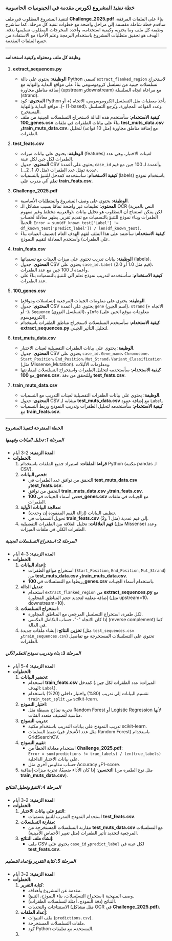 ### خطة تنفيذ المشروع لكورس مقدمة في الجينوميات الحاسوبية

لتنفيذ المشروع المطلوب في ملف **Challenge_2025.pdf** بناءً على الملفات المرفقة، سأقدم خطة شاملة مقسمة إلى مراحل واضحة مع خطوات تنفيذ كل مرحلة. كما سأشرح وظيفة كل ملف وما يحتويه وكيفية استخدامه، وأحدد المخرجات المطلوب تسليمها بدقة. الهدف هو تحقيق متطلبات المشروع باستخدام البرمجة وعلم الأحياء مع الاستفادة من جميع الملفات المقدمة.

---

#### **وظيفة كل ملف ومحتواه وكيفية استخدامه**

1. **extract_sequences.py**
   - **الوظيفة**: يحتوي على دالة Python تُسمى `extract_flanked_region` لاستخراج تسلسلات جينية من تسلسل كروموسومي بناءً على مواقع البداية والنهاية مع إضافة مناطق مجاورة (upstream وdownstream) مع مراعاة اتجاه السلسلة (strand).
   - **المحتوى**: كود Python يأخذ معطيات مثل التسلسل الكروموسومي، الاتجاه (+ أو -)، مواقع البداية والنهاية (1-based)، وعدد القواعد المجاورة، ويُرجع التسلسل المستخرج.
   - **كيفية الاستخدام**: سأستخدم هذه الدالة لاستخراج التسلسلات الجينية من ملف **100_genes.csv** بناءً على بيانات الطفرات في ملفات **test_muts_data.csv** و**train_muts_data.csv**، مع إضافة مناطق مجاورة (مثل 10 قواعد) لتحليل الطفرات.

2. **test_feats.csv**
   - **الوظيفة**: يحتوي على بيانات ميزات (features) لعينات الاختبار، وهي عدد الطفرات لكل جين لكل عينة.
   - **المحتوى**: جدول CSV يحتوي على أعمدة `case_id` وأعمدة لـ 100 جين مع قيم عددية تمثل عدد الطفرات (مثل 0، 1، 2...).
   - **كيفية الاستخدام**: سأستخدمه كمدخل للتنبؤ بالتسميات (labels) باستخدام نموذج تعلم آلي مدرب على **train_feats.csv**.

3. **Challenge_2025.pdf**
   - **الوظيفة**: يحتوي على وصف المشروع والمتطلبات الأساسية.
   - **المحتوى**: تعليمات غير واضحة تمامًا بسبب مشاكل الـ OCR (النص بالعبرية والعربية مختلط وغير مفهوم)، لكن يمكن استنتاج أن المطلوب هو تحليل بيانات الطفرات وبناء نموذج للتنبؤ بالتسميات مع تقديم تقرير. يظهر معادلة لحساب الخطأ: `Error = sum(df_known_test['Label'] != df_known_test['predict_label']) / len(df_known_test)`.
   - **كيفية الاستخدام**: سأعتمد على هذا الملف لفهم الهدف العام (تصنيف العينات بناءً على الطفرات) وأستخدم المعادلة لتقييم النموذج.

4. **train_feats.csv**
   - **الوظيفة**: بيانات تدريب تحتوي على ميزات العينات مع تسمياتها (labels).
   - **المحتوى**: جدول CSV يحتوي على `case_id`، `Label` (قيم مثل 1.0 أو 2.0)، وأعمدة لـ 100 جين مع عدد الطفرات.
   - **كيفية الاستخدام**: سأستخدمه لتدريب نموذج تعلم آلي للتنبؤ بالتسميات بناءً على عدد الطفرات.

5. **100_genes.csv**
   - **الوظيفة**: يحتوي على معلومات الجينات المرجعية (تسلسلات ومواقع).
   - **المحتوى**: جدول CSV يحتوي على أعمدة `gene` (اسم الجين)، `strand` (الاتجاه + أو -)، `Sequence` (التسلسل النووي)، و`Info` (معلومات موقع الجين على الكروموسوم).
   - **كيفية الاستخدام**: سأستخدم التسلسلات لاستخراج مناطق الطفرات باستخدام **extract_sequences.py** لتحليل التأثير الجيني.

6. **test_muts_data.csv**
   - **الوظيفة**: يحتوي على بيانات الطفرات التفصيلية لعينات الاختبار.
   - **المحتوى**: جدول CSV يحتوي على `case_id`، `Gene_name`، `Chromosome`، `Start_Position`، `End_Position`، `Mut_Strand`، `Variant_Classification` (مثل Missense_Mutation)، ومعلومات الأليلات.
   - **كيفية الاستخدام**: سأستخدمه لتحليل الطفرات واستخراج التسلسلات لمقارنتها مع **100_genes.csv**، وللتحقق من دقة **test_feats.csv**.

7. **train_muts_data.csv**
   - **الوظيفة**: يحتوي على بيانات الطفرات التفصيلية لعينات التدريب مع التسميات.
   - **المحتوى**: جدول CSV مشابه لـ **test_muts_data.csv** مع إضافة عمود `Label`.
   - **كيفية الاستخدام**: سأستخدمه لتحليل الطفرات وتدريب النموذج وربط التسميات مع **train_feats.csv**.

---

#### **الخطة المقترحة لتنفيذ المشروع**

##### **المرحلة 1: تحليل البيانات وفهمها**
- **المدة الزمنية**: 2-3 أيام
- **الخطوات**:
  1. **قراءة الملفات**: استيراد جميع الملفات باستخدام Python (مكتبة pandas لـ CSV).
  2. **فحص البيانات**:
     - التحقق من توافق عدد الطفرات في **test_muts_data.csv** و**test_feats.csv**.
     - التحقق من توافق **train_muts_data.csv** و**train_feats.csv**.
     - فحص أسماء الجينات في **100_genes.csv** مع الجينات في ملفات الطفرات.
  3. **معالجة البيانات الأولية**:
     - تنظيف البيانات (إزالة القيم المفقودة إن وجدت).
     - تحويل التسميات في **train_feats.csv** إلى قيم عددية (مثل 1 و2).
  4. **فهم العلاقات**: تحليل العلاقة بين الطفرات التفصيلية (مثل Missense) وعدد الطفرات الكلي في ملفات الميزات.

##### **المرحلة 2: استخراج التسلسلات الجينية**
- **المدة الزمنية**: 3-4 أيام
- **الخطوات**:
  1. **إعداد البيانات**:
     - استخراج مواقع الطفرات (`Start_Position`, `End_Position`, `Mut_Strand`) من **test_muts_data.csv** و**train_muts_data.csv**.
     - ربطها مع التسلسلات في **100_genes.csv** باستخدام أسماء الجينات.
  2. **تعديل الدالة**:
     - استخدام `extract_flanked_region` من **extract_sequences.py** مع إضافة معلمة لتحديد حجم المناطق المجاورة (مثل upstream=10، downstream=10).
  3. **استخراج التسلسلات**:
     - لكل طفرة، استخراج التسلسل المرجعي مع المناطق المجاورة.
     - إذا كان الاتجاه "-"، حساب التكامل العكسي (reverse complement) كما في الدالة.
  4. **تخزين النتائج**: إنشاء ملفات جديدة (مثل `test_sequences.csv` و`train_sequences.csv`) تحتوي على التسلسلات المستخرجة مع تفاصيل الطفرات.

##### **المرحلة 3: بناء وتدريب نموذج التعلم الآلي**
- **المدة الزمنية**: 4-5 أيام
- **الخطوات**:
  1. **تحضير البيانات**:
     - استخدام **train_feats.csv** كمدخل (الميزات: عدد الطفرات لكل جين، الهدف: `Label`).
     - تقسيم البيانات إلى تدريب (80%) واختبار داخلي (20%) باستخدام `train_test_split` من scikit-learn.
  2. **اختيار النموذج**:
     - تجربة نماذج بسيطة مثل Random Forest أو Logistic Regression لأنها مناسبة لتصنيف متعدد الفئات.
  3. **تدريب النموذج**:
     - تدريب النموذج على بيانات التدريب باستخدام مكتبة scikit-learn.
     - ضبط المعلمات (مثل عدد الأشجار في Random Forest) باستخدام GridSearchCV.
  4. **تقييم النموذج**:
     - استخدام معادلة الخطأ من **Challenge_2025.pdf**:  
       `Error = sum(predictions != true_labels) / len(true_labels)` على بيانات الاختبار الداخلية.
     - حساب مقاييس أخرى مثل Accuracy وF1-score.
  5. **التحسين**: إذا كان الأداء ضعيفًا، تجربة ميزات إضافية (مثل نوع الطفرة من **train_muts_data.csv**).

##### **المرحلة 4: التنبؤ وتحليل النتائج**
- **المدة الزمنية**: 2-3 أيام
- **الخطوات**:
  1. **التنبؤ على بيانات الاختبار**:
     - استخدام النموذج المدرب للتنبؤ بتسميات **test_feats.csv**.
  2. **مقارنة التسلسلات**:
     - مقارنة التسلسلات المستخرجة من **test_muts_data.csv** مع التسلسلات المرجعية لتحديد تأثير الطفرات (مثل تغيير الأحماض الأمينية).
  3. **إنشاء ملف النتائج**:
     - ملف CSV يحتوي على `case_id` و`predict_label` لكل عينة في **test_feats.csv**.

##### **المرحلة 5: كتابة التقرير وإعداد التسليم**
- **المدة الزمنية**: 2-3 أيام
- **الخطوات**:
  1. **كتابة التقرير**:
     - مقدمة عن المشروع وأهدافه.
     - وصف المنهجية (استخراج التسلسلات، بناء النموذج، التنبؤ).
     - النتائج (دقة النموذج، أمثلة لتسلسلات الطفرات).
     - الاستنتاجات والتحديات (مثل مشاكل OCR في **Challenge_2025.pdf**).
  2. **إعداد الملفات**:
     - ملف التنبؤات (`predictions.csv`).
     - ملفات التسلسلات المستخرجة.
     - كود Python المستخدم مع تعليقات.
  3.
